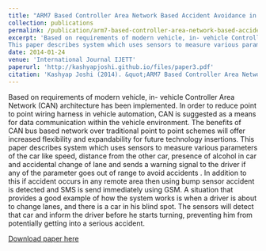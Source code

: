 ```yaml
---
title: "ARM7 Based Controller Area Network Based Accident Avoidance in Automobiles"
collection: publications
permalink: /publication/arm7-based-controller-area-network-based-accident-avoidance-in-automobiles
excerpt: 'Based on requirements of modern vehicle, in- vehicle Controller Area Network (CAN) architecture has been implemented. In order to reduce point to point wiring harness in vehicle automation, CAN is suggested as a means for data communication within the vehicle environment. The benefits of CAN bus based network over traditional point to point schemes will offer increased flexibility and expandability for future technology insertions.
This paper describes system which uses sensors to measure various parameters of the car like speed, distance from the other car, presence of alcohol in car and accidental change of lane and sends a warning signal to the driver if any of the parameter goes out of range to avoid accidents . In addition to this if accident occurs in any remote area then using bump sensor accident is detected and SMS is send immediately using GSM. A situation that provides a good example of how the system works is when a driver is about to change lanes, and there is a car in his blind spot. The sensors will detect that car and inform the driver before he starts turning, preventing him from potentially getting into a serious accident.'
date: 2014-01-24
venue: 'International Journal IJETT'
paperurl: 'http://kashyapjoshi.github.io/files/paper3.pdf'
citation: 'Kashyap Joshi (2014). &quot;ARM7 Based Controller Area Network Based Accident Avoidance in Automobiles.&quot; <i>International Journal IJETT</i>'
---
```

Based on requirements of modern vehicle, in- vehicle Controller Area Network (CAN) architecture has been implemented. In order to reduce point to point wiring harness in vehicle automation, CAN is suggested as a means for data communication within the vehicle environment. The benefits of CAN bus based network over traditional point to point schemes will offer increased flexibility and expandability for future technology insertions.
This paper describes system which uses sensors to measure various parameters of the car like speed, distance from the other car, presence of alcohol in car and accidental change of lane and sends a warning signal to the driver if any of the parameter goes out of range to avoid accidents . In addition to this if accident occurs in any remote area then using bump sensor accident is detected and SMS is send immediately using GSM. A situation that provides a good example of how the system works is when a driver is about to change lanes, and there is a car in his blind spot. The sensors will detect that car and inform the driver before he starts turning, preventing him from potentially getting into a serious accident.

[Download paper here](http://kashyapjoshi.github.io/files/paper3.pdf)